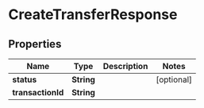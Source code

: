 

# CreateTransferResponse


## Properties

Name | Type | Description | Notes
------------ | ------------- | ------------- | -------------
**status** | **String** |  |  [optional]
**transactionId** | **String** |  | 



